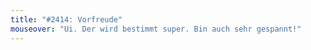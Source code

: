 ```yaml
---
title: "#2414: Vorfreude"
mouseover: "Ui. Der wird bestimmt super. Bin auch sehr gespannt!"
---
```

